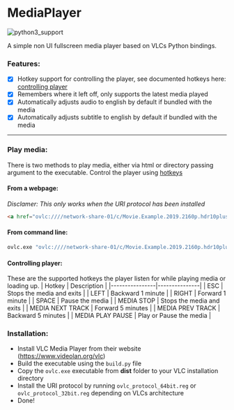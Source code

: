 # MediaPlayer
![python3_support](https://img.shields.io/badge/Python-3-blue.svg "Python 3")

A simple non UI fullscreen media player based on VLCs Python bindings.

### Features:
- [x] Hotkey support for controlling the player, see documented hotkeys here: [controlling player](#controlling-player)
- [x] Remembers where it left off, only supports the latest media played
- [x] Automatically adjusts audio to english by default if bundled with the media
- [x] Automatically adjusts subtitle to english by default if bundled with the media

---

### Play media:
There is two methods to play media, either via html or directory passing argument to the executable. Control the player using [hotkeys](#controlling-player)

#### From a webpage:
_Disclamer: This only works when the URI protocol has been installed_
```html
<a href="ovlc:////network-share-01/c/Movie.Example.2019.2160p.hdr10plus.bluray.x265.hevc.mkv">Play Movie Example 2019</a>
```
#### From command line:
```cmd
ovlc.exe "ovlc:////network-share-01/c/Movie.Example.2019.2160p.hdr10plus.bluray.x265.hevc.mkv"
```

#### Controlling player:
These are the supported hotkeys the player listen for while playing media or loading up.
| Hotkey         | Description   |
|----------------|---------------|
| ESC | Stops the media and exits |
| LEFT | Backward 1 minute | 
| RIGHT | Forward 1 minute | 
| SPACE | Pause the media | 
| MEDIA STOP | Stops the media and exits | 
| MEDIA NEXT TRACK | Forward 5 minutes | 
| MEDIA PREV TRACK | Backward 5 minutes | 
| MEDIA PLAY PAUSE | Play or Pause the media |

### Installation:
* Install VLC Media Player from their website (https://www.videolan.org/vlc)
* Build the executable using the `build.py` file
* Copy the `ovlc.exe` executable from **dist** folder to your VLC installation directory
* Install the URI protocol by running `ovlc_protocol_64bit.reg` or `ovlc_protocol_32bit.reg` depending on VLCs architecture
* Done!
